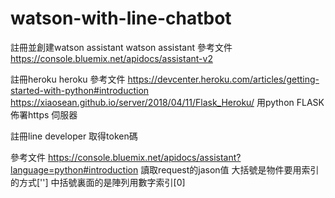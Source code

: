 # watson-with-line-chatbot

註冊並創建watson assistant
watson assistant 參考文件 https://console.bluemix.net/apidocs/assistant-v2

註冊heroku 
heroku 參考文件 https://devcenter.heroku.com/articles/getting-started-with-python#introduction
https://xiaosean.github.io/server/2018/04/11/Flask_Heroku/
用python FLASK 佈署https 伺服器

註冊line developer
取得token碼

參考文件 https://console.bluemix.net/apidocs/assistant?language=python#introduction
讀取request的jason值 大括號是物件要用索引的方式[''] 中括號裏面的是陣列用數字索引[0]


